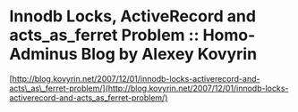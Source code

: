 <!--
id: 20631405
link: http://tumblr.atmos.org/post/20631405/innodb-locks-activerecord-and-acts-as-ferret-problem
slug: innodb-locks-activerecord-and-acts-as-ferret-problem
date: Sat Dec 01 2007 14:16:53 GMT-0800 (PST)
publish: 2007-12-01
tags: 
title:    Innodb Locks, ActiveRecord and acts_as_ferret Problem :: Homo-Adminus Blog by Alexey Kovyrin
-->


   Innodb Locks, ActiveRecord and acts_as_ferret Problem :: Homo-Adminus Blog by Alexey Kovyrin
===============================================================================================

[http://blog.kovyrin.net/2007/12/01/innodb-locks-activerecord-and-acts\_as\_ferret-problem/](http://blog.kovyrin.net/2007/12/01/innodb-locks-activerecord-and-acts_as_ferret-problem/)

